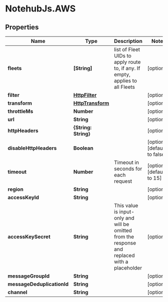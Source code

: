 # NotehubJs.AWS

## Properties

| Name                       | Type                                  | Description                                                                                    | Notes                         |
| -------------------------- | ------------------------------------- | ---------------------------------------------------------------------------------------------- | ----------------------------- |
| **fleets**                 | **[String]**                          | list of Fleet UIDs to apply route to, if any. If empty, applies to all Fleets                  | [optional]                    |
| **filter**                 | [**HttpFilter**](HttpFilter.md)       |                                                                                                | [optional]                    |
| **transform**              | [**HttpTransform**](HttpTransform.md) |                                                                                                | [optional]                    |
| **throttleMs**             | **Number**                            |                                                                                                | [optional]                    |
| **url**                    | **String**                            |                                                                                                | [optional]                    |
| **httpHeaders**            | **{String: String}**                  |                                                                                                | [optional]                    |
| **disableHttpHeaders**     | **Boolean**                           |                                                                                                | [optional] [default to false] |
| **timeout**                | **Number**                            | Timeout in seconds for each request                                                            | [optional] [default to 15]    |
| **region**                 | **String**                            |                                                                                                | [optional]                    |
| **accessKeyId**            | **String**                            |                                                                                                | [optional]                    |
| **accessKeySecret**        | **String**                            | This value is input-only and will be omitted from the response and replaced with a placeholder | [optional]                    |
| **messageGroupId**         | **String**                            |                                                                                                | [optional]                    |
| **messageDeduplicationId** | **String**                            |                                                                                                | [optional]                    |
| **channel**                | **String**                            |                                                                                                | [optional]                    |
